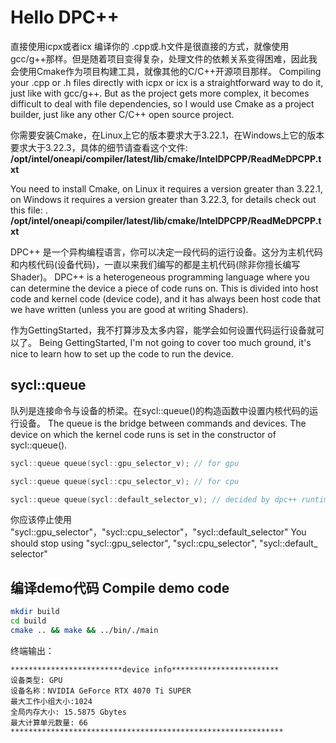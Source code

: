# Hello DPC++

直接使用icpx或者icx 编译你的 .cpp或.h文件是很直接的方式，就像使用gcc/g++那样。但是随着项目变得复杂，处理文件的依赖关系变得困难，因此我会使用Cmake作为项目构建工具，就像其他的C/C++开源项目那样。
Compiling your .cpp or .h files directly with icpx or icx is a straightforward way to do it, just like with gcc/g++. But as the project gets more complex, it becomes difficult to deal with file dependencies, so I would use Cmake as a project builder, just like any other C/C++ open source project.


你需要安装Cmake，在Linux上它的版本要求大于3.22.1，在Windows上它的版本要求大于3.22.3，具体的细节请查看这个文件: **/opt/intel/oneapi/compiler/latest/lib/cmake/IntelDPCPP/ReadMeDPCPP.txt**

You need to install Cmake, on Linux it requires a version greater than 3.22.1, on Windows it requires a version greater than 3.22.3, for details check out this file: .
**/opt/intel/oneapi/compiler/latest/lib/cmake/IntelDPCPP/ReadMeDPCPP.txt**


DPC++ 是一个异构编程语言，你可以决定一段代码的运行设备。这分为主机代码和内核代码(设备代码)，一直以来我们编写的都是主机代码(除非你擅长编写Shader)。
DPC++ is a heterogeneous programming language where you can determine the device a piece of code runs on. This is divided into host code and kernel code (device code), and it has always been host code that we have written (unless you are good at writing Shaders).

作为GettingStarted，我不打算涉及太多内容，能学会如何设置代码运行设备就可以了。
Being GettingStarted, I'm not going to cover too much ground, it's nice to learn how to set up the code to run the device.
## sycl::queue

队列是连接命令与设备的桥梁。在sycl::queue()的构造函数中设置内核代码的运行设备。
The queue is the bridge between commands and devices. The device on which the kernel code runs is set in the constructor of sycl::queue().

```C++
sycl::queue queue(sycl::gpu_selector_v); // for gpu

sycl::queue queue(sycl::cpu_selector_v); // for cpu

sycl::queue queue(sycl::default_selector_v); // decided by dpc++ runtime
```

你应该停止使用 "sycl::gpu_selector"，"sycl::cpu_selector"，"sycl::default_selector"
You should stop using "sycl::gpu_selector", "sycl::cpu_selector", "sycl::default_ selector"

## 编译demo代码 Compile demo code

```sh
mkdir build
cd build
cmake .. && make && ../bin/./main
```

终端输出：

```text
*************************device info************************
设备类型: GPU
设备名称：NVIDIA GeForce RTX 4070 Ti SUPER
最大工作小组大小:1024
全局内存大小: 15.5875 Gbytes
最大计算单元数量: 66
*************************************************************
```
